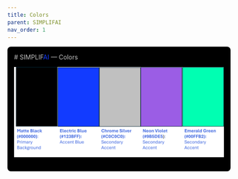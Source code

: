 ```yaml
---
title: Colors
parent: SIMPLIFAI
nav_order: 1
---
```

<div style="background-color:#000000; color:#C0C0C0;padding:15px; border-radius:8px;">
# SIMPLIF<span style="color:#123BFF">AI</span> — Colors

![Color Pallet](<SIMPLIFAI Color Pallet.png>)
</div>
